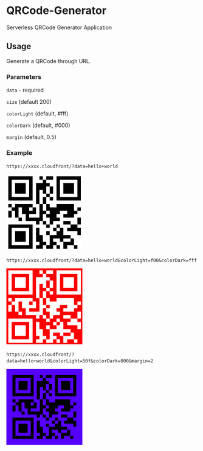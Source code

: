 # QRCode-Generator

Serverless QRCode Generator Application

## Usage

Generate a QRCode through URL.

### Parameters

`data` - required

`size` (default 200)

`colorLight` (default, #fff)

`colorDark` (default, #000)

`margin` (default, 0.5)

### Example

`https://xxxx.cloudfront/?data=hello+world`

![Hello World](example/example01.png)

`https://xxxx.cloudfront/?data=hello+world&colorLight=f00&colorDark=fff`

![Hello World](example/example02.png)

`https://xxxx.cloudfront/?data=hello+world&colorLight=50f&colorDark=000&margin=2`

![Hello World](example/example03.png)